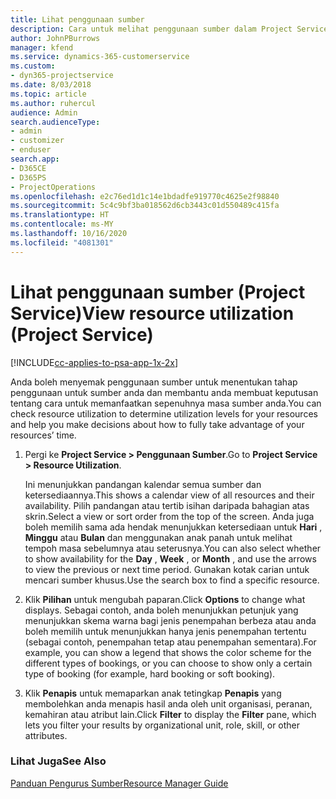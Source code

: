 ```yaml
---
title: Lihat penggunaan sumber
description: Cara untuk melihat penggunaan sumber dalam Project Service
author: JohnPBurrows
manager: kfend
ms.service: dynamics-365-customerservice
ms.custom:
- dyn365-projectservice
ms.date: 8/03/2018
ms.topic: article
ms.author: ruhercul
audience: Admin
search.audienceType:
- admin
- customizer
- enduser
search.app:
- D365CE
- D365PS
- ProjectOperations
ms.openlocfilehash: e2c76ed1d1c14e1bdadfe919770c4625e2f98840
ms.sourcegitcommit: 5c4c9bf3ba018562d6cb3443c01d550489c415fa
ms.translationtype: HT
ms.contentlocale: ms-MY
ms.lasthandoff: 10/16/2020
ms.locfileid: "4081301"
---
```

# <a name="view-resource-utilization-project-service"></a><span data-ttu-id="19165-103">Lihat penggunaan sumber (Project Service)</span><span class="sxs-lookup"><span data-stu-id="19165-103">View resource utilization (Project Service)</span></span>

[!INCLUDE[cc-applies-to-psa-app-1x-2x](../includes/cc-applies-to-psa-app-1x-2x.md)]

<span data-ttu-id="19165-104">Anda boleh menyemak penggunaan sumber untuk menentukan tahap penggunaan untuk sumber anda dan membantu anda membuat keputusan tentang cara untuk memanfaatkan sepenuhnya masa sumber anda.</span><span class="sxs-lookup"><span data-stu-id="19165-104">You can check resource utilization to determine utilization levels for your resources and help you make decisions about how to fully take advantage of your resources’ time.</span></span>  
  
1. <span data-ttu-id="19165-105">Pergi ke **Project Service > Penggunaan Sumber**.</span><span class="sxs-lookup"><span data-stu-id="19165-105">Go to **Project Service > Resource Utilization**.</span></span> 

     <span data-ttu-id="19165-106">Ini menunjukkan pandangan kalendar semua sumber dan ketersediaannya.</span><span class="sxs-lookup"><span data-stu-id="19165-106">This shows a calendar view of all resources and their availability.</span></span> <span data-ttu-id="19165-107">Pilih pandangan atau tertib isihan daripada bahagian atas skrin.</span><span class="sxs-lookup"><span data-stu-id="19165-107">Select a view or sort order from the top of the screen.</span></span> <span data-ttu-id="19165-108">Anda juga boleh memilih sama ada hendak menunjukkan ketersediaan untuk **Hari** , **Minggu** atau **Bulan** dan menggunakan anak panah untuk melihat tempoh masa sebelumnya atau seterusnya.</span><span class="sxs-lookup"><span data-stu-id="19165-108">You can also select whether to show availability for the **Day** , **Week** , or **Month** , and use the arrows to view the previous or next time period.</span></span> <span data-ttu-id="19165-109">Gunakan kotak carian untuk mencari sumber khusus.</span><span class="sxs-lookup"><span data-stu-id="19165-109">Use the search box to find a specific resource.</span></span>      
  
2. <span data-ttu-id="19165-110">Klik **Pilihan** untuk mengubah paparan.</span><span class="sxs-lookup"><span data-stu-id="19165-110">Click **Options** to change what displays.</span></span> <span data-ttu-id="19165-111">Sebagai contoh, anda boleh menunjukkan petunjuk yang menunjukkan skema warna bagi jenis penempahan berbeza atau anda boleh memilih untuk menunjukkan hanya jenis penempahan tertentu (sebagai contoh, penempahan tetap atau penempahan sementara).</span><span class="sxs-lookup"><span data-stu-id="19165-111">For example, you can show a legend that shows the color scheme for the different types of bookings, or you can choose to show only a certain type of booking (for example, hard booking or soft booking).</span></span>  

3. <span data-ttu-id="19165-112">Klik **Penapis** untuk memaparkan anak tetingkap **Penapis** yang membolehkan anda menapis hasil anda oleh unit organisasi, peranan, kemahiran atau atribut lain.</span><span class="sxs-lookup"><span data-stu-id="19165-112">Click **Filter** to display the **Filter** pane, which lets you filter your results by organizational unit, role, skill, or other attributes.</span></span>  
  
### <a name="see-also"></a><span data-ttu-id="19165-113">Lihat Juga</span><span class="sxs-lookup"><span data-stu-id="19165-113">See Also</span></span>  
 [<span data-ttu-id="19165-114">Panduan Pengurus Sumber</span><span class="sxs-lookup"><span data-stu-id="19165-114">Resource Manager Guide</span></span>](../psa/resource-manager-guide.md)
